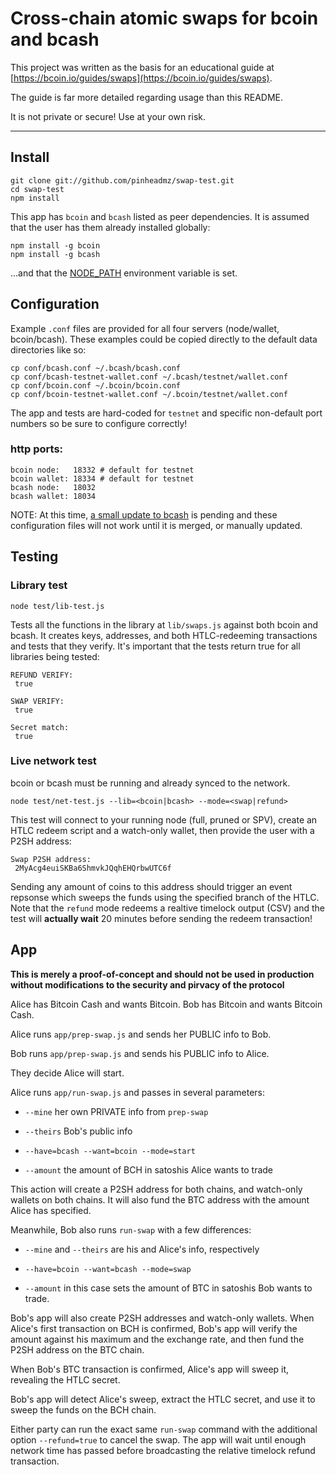 # Cross-chain atomic swaps for bcoin and bcash

This project was written as the basis for an educational guide at
[https://bcoin.io/guides/swaps](https://bcoin.io/guides/swaps).

The guide is far more detailed regarding usage than this README.

It is not private or secure! Use at your own risk.

---

## Install

```
git clone git://github.com/pinheadmz/swap-test.git
cd swap-test
npm install
```

This app has `bcoin` and `bcash` listed as peer dependencies.
It is assumed that the user has them already installed globally:

```
npm install -g bcoin
npm install -g bcash
```

...and that the [NODE_PATH](https://nodejs.org/api/modules.html#modules_loading_from_the_global_folders)
environment variable is set.

## Configuration

Example `.conf` files are provided for all four servers (node/wallet, bcoin/bcash).
These examples could be copied directly to the default data directories like so:

```
cp conf/bcash.conf ~/.bcash/bcash.conf
cp conf/bcash-testnet-wallet.conf ~/.bcash/testnet/wallet.conf
cp conf/bcoin.conf ~/.bcoin/bcoin.conf
cp conf/bcoin-testnet-wallet.conf ~/.bcoin/testnet/wallet.conf
```

The app and tests are hard-coded for `testnet` and specific non-default port numbers so be
sure to configure correctly!

### http ports:
```
bcoin node:   18332 # default for testnet
bcoin wallet: 18334 # default for testnet
bcash node:   18032
bcash wallet: 18034
```

NOTE: At this time, [a small update to bcash](https://github.com/bcoin-org/bcash/pull/92/files)
is pending and these configuration files will not work until it is merged, or manually updated.

## Testing

### Library test

```
node test/lib-test.js
```

Tests all the functions in the library at `lib/swaps.js` against both bcoin and bcash.
It creates keys, addresses, and both HTLC-redeeming transactions and tests that they verify.
It's important that the tests return true for all libraries being tested:

```
REFUND VERIFY:
 true

SWAP VERIFY:
 true

Secret match:
 true
 ```

### Live network test

bcoin or bcash must be running and already synced to the network.


```
node test/net-test.js --lib=<bcoin|bcash> --mode=<swap|refund>
```

This test will connect to your running node (full, pruned or SPV), create an HTLC redeem script
and a watch-only wallet, then provide the user with a P2SH address:

```
Swap P2SH address:
 2MyAcg4euiSKBa6ShmvkJQqhEHQrbwUTC6f
```

Sending any amount of coins to this address should trigger an event repsonse which
sweeps the funds using the specified branch of the HTLC. Note that the `refund` mode
redeems a realtive timelock output (CSV) and the test will **actually wait** 20 minutes before sending
the redeem transaction!

## App

**This is merely a proof-of-concept and should not be used in production without modifications to the security and pirvacy of the protocol**

Alice has Bitcoin Cash and wants Bitcoin. Bob has Bitcoin and wants Bitcoin Cash.

Alice runs `app/prep-swap.js` and sends her PUBLIC info to Bob.

Bob runs `app/prep-swap.js` and sends his PUBLIC info to Alice.

They decide Alice will start.

Alice runs `app/run-swap.js` and passes in several parameters:

* `--mine` her own PRIVATE info from `prep-swap`

* `--theirs` Bob's public info

* `--have=bcash --want=bcoin --mode=start`

* `--amount` the amount of BCH in satoshis Alice wants to trade

This action will create a P2SH address for both chains, and watch-only wallets on both chains.
It will also fund the BTC address with the amount Alice has specified.

Meanwhile, Bob also runs `run-swap` with a few differences:

* `--mine` and `--theirs` are his and Alice's info, respectively

* `--have=bcoin --want=bcash --mode=swap`

* `--amount` in this case sets the amount of BTC in satoshis Bob wants to trade.

Bob's app will also create P2SH addresses and watch-only wallets. When Alice's first transaction on
BCH is confirmed, Bob's app will verify the amount against his maximum and the exchange rate, and then
fund the P2SH address on the BTC chain.

When Bob's BTC transaction is confirmed, Alice's app will sweep it, revealing the HTLC secret.

Bob's app will detect Alice's sweep, extract the HTLC secret, and use it to sweep the funds
on the BCH chain.

Either party can run the exact same `run-swap` command with the additional option `--refund=true`
to cancel the swap. The app will wait until enough network time has passed before broadcasting the
relative timelock refund transaction.








